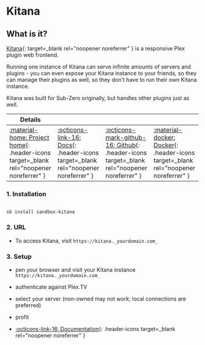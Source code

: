 # Kitana

## What is it?

[Kitana](https://github.com/pannal/Kitana){: target=_blank rel="noopener noreferrer" } is a responsive Plex plugin web frontend.

Running one instance of Kitana can serve infinite amounts of servers and plugins - you can even expose your Kitana instance to your friends, so they can manage their plugins as well, so they don't have to run their own Kitana instance.

Kitana was built for Sub-Zero originally, but handles other plugins just as well.

| Details     |             |             |             |
|-------------|-------------|-------------|-------------|
| [:material-home: Project home](https://github.com/pannal/Kitana){: .header-icons target=_blank rel="noopener noreferrer" } | [:octicons-link-16: Docs](https://github.com/pannal/Kitana){: .header-icons target=_blank rel="noopener noreferrer" } | [:octicons-mark-github-16: Github](https://github.com/pannal/Kitana){: .header-icons target=_blank rel="noopener noreferrer" } | [:material-docker: Docker](https://hub.docker.com/r/pannal/kitana){: .header-icons target=_blank rel="noopener noreferrer" }|

### 1. Installation

``` shell

sb install sandbox-kitana

```

### 2. URL

- To access Kitana, visit `https://kitana._yourdomain.com_`

### 3. Setup

- pen your browser and visit your Kitana instance `https://kitana._yourdomain.com_`

- authenticate against Plex.TV

- select your server (non-owned may not work; local connections are preferred)

- profit

- [:octicons-link-16: Documentation](https://github.com/pannal/Kitana){: .header-icons target=_blank rel="noopener noreferrer" }
